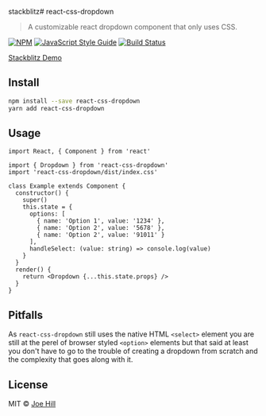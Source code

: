 stackblitz# react-css-dropdown

> A customizable react dropdown component that only uses CSS.

[![NPM](https://img.shields.io/npm/v/react-css-dropdown.svg)](https://www.npmjs.com/package/react-css-dropdown) [![JavaScript Style Guide](https://img.shields.io/badge/code_style-standard-brightgreen.svg)](https://standardjs.com) [![Build Status](https://travis-ci.com/astr0sl0th/react-css-dropdown.svg?branch=master)](https://travis-ci.com/astr0sl0th/react-css-dropdown)

[Stackblitz Demo](https://stackblitz.com/edit/react-css-dropdown)

## Install

```bash
npm install --save react-css-dropdown
yarn add react-css-dropdown
```

## Usage

```tsx
import React, { Component } from 'react'

import { Dropdown } from 'react-css-dropdown'
import 'react-css-dropdown/dist/index.css'

class Example extends Component {
  constructor() {
    super()
    this.state = {
      options: [
        { name: 'Option 1', value: '1234' },
        { name: 'Option 2', value: '5678' },
        { name: 'Option 2', value: '91011' }
      ],
      handleSelect: (value: string) => console.log(value)
    }
  }
  render() {
    return <Dropdown {...this.state.props} />
  }
}
```

## Pitfalls

As `react-css-dropdown` still uses the native HTML `<select>` element you are still at the perel of browser styled `<option>` elements but that said at least you don't have to go to the trouble of creating a dropdown from scratch and the complexity that goes along with it.

## License

MIT © [Joe Hill](https://github.com/astr0sl0th)
